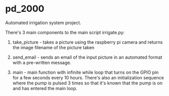 # pd_2000
Automated irrigation system project.

There's 3 main components to the main script irrigate.py:

1. take_picture - takes a picture using the raspberry pi camera
and returns the image filename of the picture taken

2. send_email - sends an email of the input picture in an automated
format with a pre-written message.

3. main - main function with infinite while loop that turns on
the GPIO pin for a few seconds every 10 hours. There's also an 
initialization sequence where the pump is pulsed 3 times so that 
it's known that the pump is on and has entered the main loop.


